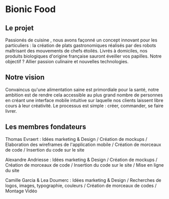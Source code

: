 # Bionic Food

## Le projet

Passionés de cuisine , nous avons façonné un concept innovant pour les particuliers : la création de plats gastronomiques réalisés par des robots maîtrisant des mouvements de chefs étoilés. Livrés à domiciles, nos produits biologiques d'origine française sauront éveiller vos papilles.
Notre objectif ? Allier passion culinaire et nouvelles technologies. 



## Notre vision

Convaincus qu'une alimentation saine est primordiale pour la santé, notre ambition est de rendre cela accessible au plus grand nombre de personnes en créant une interface mobile intuitive sur laquelle nos clients laissent libre cours à leur créativité. Le processus est simple : créer, commander, se faire livrer.



## Les membres fondateurs

Thomas Evraert : Idées marketing & Design / Création de mockups / Elaboration des wireframes de l'application mobile / Création de morceaux de code / Insertion du code sur le site

Alexandre Andriesse : Idées marketing & Design / Création de mockups  / Création de morceaux de code / Insertion du code sur le site / Mise en ligne du site

Camille Garcia & Lea Doumerc : Idées marketing & Design / Recherches de logos, images, typographie, couleurs / Création de morceaux de codes / Montage Vidéo 

